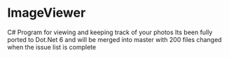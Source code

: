 # ImageViewer
C# Program for viewing and keeping track of your photos
Its been fully ported to Dot.Net 6 and will be merged into master with 200 files changed when the issue list is complete

